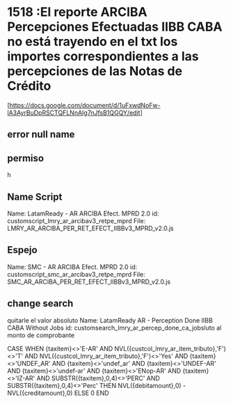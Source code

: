 # 1518 :El reporte ARCIBA Percepciones Efectuadas IIBB CABA no está trayendo en el txt los importes correspondientes a las percepciones de las Notas de Crédito
  [https://docs.google.com/document/d/1uFxwdNoFw-lA3AyrBuDpRSCTQFLNnAIg7nJfsB1QGQY/edit]
## error null name

## permiso
h

## Name Script
Name: LatamReady - AR ARCIBA Efect. MPRD 2.0
id: customscript_lmry_ar_arcibav3_retpe_mprd
File: LMRY_AR_ARCIBA_PER_RET_EFECT_IIBBv3_MPRD_v2.0.js

## Espejo

Name: SMC - AR ARCIBA Efect. MPRD 2.0
id: customscript_smc_ar_arcibav3_retpe_mprd
File: SMC_AR_ARCIBA_PER_RET_EFECT_IIBBv3_MPRD_v2.0.js

## change search 

quitarle el valor absoluto
Name: LatamReady AR - Perception Done IIBB CABA Without Jobs
id: customsearch_lmry_ar_percep_done_ca_jobsluto al monto de comprobante


CASE WHEN {taxitem}<>'E-AR' AND NVL({custcol_lmry_ar_item_tributo},'F')<>'T' AND NVL({custcol_lmry_ar_item_tributo},'F')<>'Yes' AND {taxitem}<>'UNDEF_AR' AND {taxitem}<>'undef_ar' AND {taxitem}<>'UNDEF-AR' AND {taxitem}<>'undef-ar' AND {taxitem}<>'ENop-AR' AND {taxitem}<>'IZ-AR' AND SUBSTR({taxitem},0,4)<>'PERC' AND SUBSTR({taxitem},0,4)<>'Perc' THEN NVL({debitamount},0) - NVL({creditamount},0) ELSE 0 END
